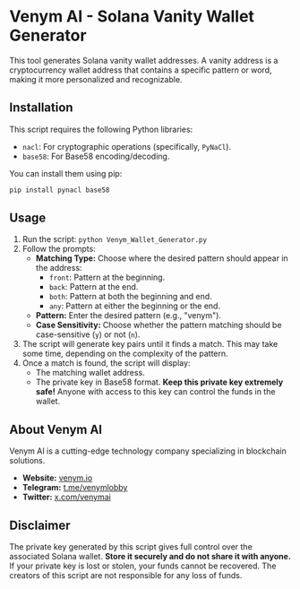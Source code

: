 # Venym AI - Solana Vanity Wallet Generator

This tool generates Solana vanity wallet addresses. A vanity address is a cryptocurrency wallet address that contains a specific pattern or word, making it more personalized and recognizable.

## Installation

This script requires the following Python libraries:

-   `nacl`: For cryptographic operations (specifically, `PyNaCl`).
-   `base58`: For Base58 encoding/decoding.

You can install them using pip:

```bash
pip install pynacl base58
```

## Usage

1.  Run the script: `python Venym_Wallet_Generator.py`
2.  Follow the prompts:
    -   **Matching Type:** Choose where the desired pattern should appear in the address:
        -   `front`: Pattern at the beginning.
        -   `back`: Pattern at the end.
        -   `both`: Pattern at both the beginning and end.
        -   `any`: Pattern at either the beginning or the end.
    -   **Pattern:** Enter the desired pattern (e.g., "venym").
    -   **Case Sensitivity:** Choose whether the pattern matching should be case-sensitive (`y`) or not (`n`).
3.  The script will generate key pairs until it finds a match. This may take some time, depending on the complexity of the pattern.
4.  Once a match is found, the script will display:
    -   The matching wallet address.
    -   The private key in Base58 format. **Keep this private key extremely safe!** Anyone with access to this key can control the funds in the wallet.

## About Venym AI

Venym AI is a cutting-edge technology company specializing in blockchain solutions.

-   **Website:** [venym.io](https://venym.io)
-   **Telegram:** [t.me/venymlobby](https://t.me/venymlobby)
-   **Twitter:** [x.com/venymai](https://x.com/venymai)

## Disclaimer

The private key generated by this script gives full control over the associated Solana wallet. **Store it securely and do not share it with anyone.** If your private key is lost or stolen, your funds cannot be recovered. The creators of this script are not responsible for any loss of funds.
